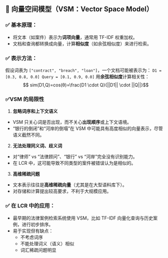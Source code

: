 ## 🧠 向量空间模型（VSM：Vector Space Model）

### ✅ 基本原理：

- 将文本（如案件）表示为**词项向量**，通常用 TF-IDF 权重加权。
- 文档和查询都转换成向量，计算**相似度**（如余弦相似度）来进行检索。
### ✅ 表示方法：

假设词表为 `["contract", "breach", "loan"]`，一个文档可能被表示为：
`D1 = [0.3, 0.8, 0.0] Query = [0.1, 0.9, 0.0]`
用**余弦相似度**计算相关性：
$$
sim(D1,Q)=cos⁡(θ)=\frac{D1 \cdot Q}{||D1|| \cdot ||Q||}​
$$
### ✅VSM 的局限性

1. **忽略词序和上下文语义**
- VSM 只关心词是否出现，而不关心**出现顺序**或上下文语境。
- “银行的倒闭”和“河岸的倒塌”在 VSM 中可能具有高度相似的向量表示，尽管语义截然不同。

2. **无法处理同义词、歧义词**
- 对“律师” vs “法律顾问”、“银行” vs “河岸”完全没有识别能力。
- 在 LCR 中，这可能导致不同类型的案件被错误认为是相似的。

3. **高维稀疏问题**
- 文本表示往往是**高维稀疏向量**（尤其是在大型语料库下）。
- 对存储和计算提出较高要求，不利于大规模应用。
### ✅ 在 LCR 中的应用：

- 最早期的法律案例检索系统使用 VSM，比如 TF-IDF 向量化查询与历史案例，进行初步排序。
- 易于实现但有缺点：
    - 不考虑词序
    - 不能处理词义（语义）相似
    - 词汇稀疏问题明显